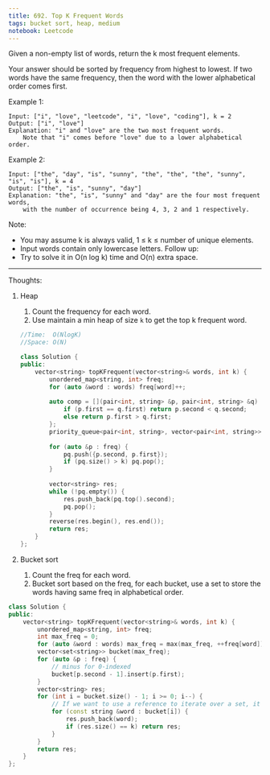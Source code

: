 ```yaml
---
title: 692. Top K Frequent Words
tags: bucket sort, heap, medium
notebook: Leetcode
---
```


Given a non-empty list of words, return the k most frequent elements.

Your answer should be sorted by frequency from highest to lowest. If two words have the same frequency, then the word with the lower alphabetical order comes first.

Example 1:
```
Input: ["i", "love", "leetcode", "i", "love", "coding"], k = 2
Output: ["i", "love"]
Explanation: "i" and "love" are the two most frequent words.
    Note that "i" comes before "love" due to a lower alphabetical order.
```
Example 2:
```
Input: ["the", "day", "is", "sunny", "the", "the", "the", "sunny", "is", "is"], k = 4
Output: ["the", "is", "sunny", "day"]
Explanation: "the", "is", "sunny" and "day" are the four most frequent words,
    with the number of occurrence being 4, 3, 2 and 1 respectively.

```

Note:
- You may assume k is always valid, 1 ≤ k ≤ number of unique elements.
- Input words contain only lowercase letters.
Follow up:
- Try to solve it in O(n log k) time and O(n) extra space.
----------
Thoughts:
1. Heap
   1. Count the frequency for each word.
   2. Use maintain a min heap of size `k` to get the top k frequent word.

    ```c++
    //Time:  O(NlogK)
    //Space: O(N)

    class Solution {
    public:
        vector<string> topKFrequent(vector<string>& words, int k) {
            unordered_map<string, int> freq;
            for (auto &word : words) freq[word]++;
            
            auto comp = [](pair<int, string> &p, pair<int, string> &q) {
                if (p.first == q.first) return p.second < q.second;
                else return p.first > q.first;
            };
            priority_queue<pair<int, string>, vector<pair<int, string>>, decltype(comp)> pq(comp);
            
            for (auto &p : freq) {
                pq.push({p.second, p.first});
                if (pq.size() > k) pq.pop();
            }
            
            vector<string> res;
            while (!pq.empty()) {
                res.push_back(pq.top().second);
                pq.pop();
            }
            reverse(res.begin(), res.end());
            return res;
        }
    };
    ```

2. Bucket sort
    1. Count the freq for each word.
    2. Bucket sort based on the freq, for each bucket, use a set to store the words having same freq in alphabetical order.
```c++
class Solution {
public:
    vector<string> topKFrequent(vector<string>& words, int k) {
        unordered_map<string, int> freq;
        int max_freq = 0;
        for (auto &word : words) max_freq = max(max_freq, ++freq[word]);
        vector<set<string>> bucket(max_freq);
        for (auto &p : freq) {
            // minus for 0-indexed
            bucket[p.second - 1].insert(p.first);
        }
        vector<string> res;
        for (int i = bucket.size() - 1; i >= 0; i--) {
            // If we want to use a reference to iterate over a set, it must be a const reference, as we can't modify the element in a set
            for (const string &word : bucket[i]) {
                res.push_back(word);
                if (res.size() == k) return res;
            }
        }
        return res;
    }
};
```